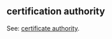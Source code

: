 ## certification authority

<p class="c8"><span>See: </span><span class="c2"><a class="c3" href="#h.dm6pt5kg2uim">certificate authority</a></span><span class="c0">.</span></p>

